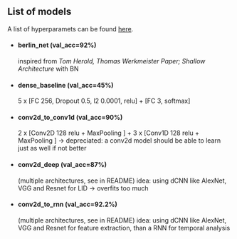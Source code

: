 ## List of models

A list of hyperparamets can be found [here](potential_hyperparameters.md).

- #### berlin_net (val_acc=92%)

  inspired from *Tom Herold, Thomas Werkmeister Paper; Shallow Architecture* with BN

- #### dense_baseline (val_acc=45%)

  5 x [FC 256, Dropout 0.5, l2 0.0001, relu] + [FC 3, softmax]

- #### conv2d_to_conv1d (val_acc=90%)

  2 x [Conv2D 128 relu + MaxPooling ] + 3 x [Conv1D 128 relu + MaxPooling ]
  → depreciated: a conv2d model should be able to learn just as well if not better

- #### conv2d_deep (val_acc=87%)

  (multiple architectures, see in README)
  idea: using dCNN like AlexNet, VGG and Resnet for LID
  → overfits too much

- #### conv2d_to_rnn (val_acc=92.2%)

  (multiple architectures, see in README)
  idea: using dCNN like AlexNet, VGG and Resnet for feature extraction, than a RNN for temporal analysis


